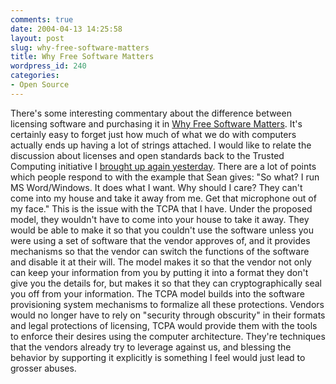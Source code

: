 ```yaml
---
comments: true
date: 2004-04-13 14:25:58
layout: post
slug: why-free-software-matters
title: Why Free Software Matters
wordpress_id: 240
categories:
- Open Source
---
```


There's some interesting commentary about the difference between licensing software and purchasing it in [Why Free Software Matters](http://www.osnews.com/story.php?news_id=6710). It's certainly easy to forget just how much of what we do with computers actually ends up having a lot of strings attached. I would like to relate the discussion about licenses and open standards back to the Trusted Computing initiative I [brought up again yesterday](http://www.bitsplitter.net/blog/index.php?p=238). There are a lot of points which people respond to with the example that Sean gives: "So what? I run MS Word/Windows. It does what I want. Why should I care? They can't come into my house and take it away from me. Get that microphone out of my face." This is the issue with the TCPA that I have. Under the proposed model, they wouldn't have to come into your house to take it away. They would be able to make it so that you couldn't use the software unless you were using a set of software that the vendor approves of, and it provides mechanisms so that the vendor can switch the functions of the software and disable it at their will. The model makes it so that the vendor not only can keep your information from you by putting it into a format they don't give you the details for, but makes it so that they can cryptographically seal you off from your information. The TCPA model builds into the software provisioning system mechanisms to formalize all these protections. Vendors would no longer have to rely on "security through obscurity" in their formats and legal protections of licensing, TCPA would provide them with the tools to enforce their desires using the computer architecture. They're techniques that the vendors already try to leverage against us, and blessing the behavior by supporting it explicitly is something I feel would just lead to grosser abuses.
